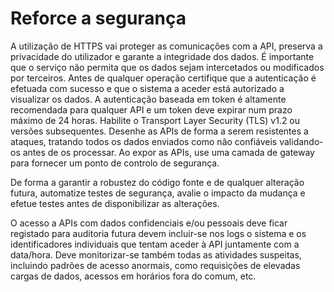 # Reforce a segurança

A utilização de HTTPS vai proteger as comunicações com a API, preserva a privacidade do utilizador e garante a integridade dos dados. É importante que o serviço não permita que os dados sejam intercetados ou modificados por terceiros. Antes de qualquer operação certifique que a autenticação é efetuada com sucesso e que o sistema a aceder está autorizado a visualizar os dados. A autenticação baseada em token é altamente recomendada para qualquer API e um token deve expirar num prazo máximo de 24 horas. Habilite o Transport Layer Security (TLS) v1.2 ou versões subsequentes. Desenhe as APIs de forma a serem resistentes a ataques, tratando todos os dados enviados como não confiáveis validando-os antes de os processar. Ao expor as APIs, use uma camada de gateway para fornecer um ponto de controlo de segurança.

De forma a garantir a robustez do código fonte e de qualquer alteração futura, automatize testes de segurança, avalie o impacto da mudança e efetue testes antes de disponibilizar as alterações.

O acesso a APIs com dados confidenciais e/ou pessoais deve ficar registado para auditoria futura devem incluir-se nos logs o sistema e os identificadores individuais que tentam aceder à API juntamente com a data/hora. Deve monitorizar-se também todas as atividades suspeitas, incluindo padrões de acesso anormais, como requisições de elevadas cargas de dados, acessos em horários fora do comum, etc.
